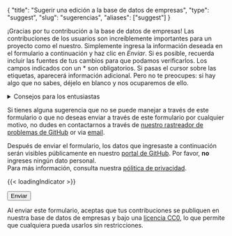 {
    "title": "Sugerir una edición a la base de datos de empresas",
    "type": "suggest",
    "slug": "sugerencias",
    "aliases": ["suggest"]
}

¡Gracias por tu contribución a la base de datos de empresas! Las contribuciones de los usuarios son increíblemente importantes para un proyecto como el nuestro.
Simplemente ingresa la información deseada en el formulario a continuación y haz clic en *Enviar*. Si es posible, recuerda incluir las fuentes de tus cambios para que podamos verificarlos. Los campos indicados con un * son obligatorios. Si pasas el cursor sobre las etiquetas, aparecerá información adicional. Pero no te preocupes: si hay algo que no sabes, déjelo en blanco y nos ocuparemos de ello.

<details>
<summary>Consejos para los entusiastas</summary>
Si deseas conocer los detalles de cómo recopilamos los datos para la base de datos de nuestra empresa, puedes leer estos consejos.
Tener en cuenta estos consejos a la hora de sugerir empresas nos ayuda mucho, pero es <strong>completamente opcional</strong>. Ya sea que no sigas ninguno de estos consejos, uno, algunos o todos: ¡Estamos felices con cada sugerencia!

- El primer y mejor punto de partida para obtener información sobre una empresa es la política de privacidad. También lo convierte en una gran `fuente`.
- No queremos ningún dato personal en nuestra base de datos. Esto incluye nombres en los correos electrónicos, p. Ej. <code>john.doe@example.org</code>.
- Preferimos los datos de contacto de un responsable de protección de datos a los datos de contacto habituales de una empresa.
    - c/o Protección de datos S.A.  
      Calle de Ejemplo 45
      12345 Madrid  
      España  
- Puedes ver nuestro formato de dirección preferido arriba: líneas separadas con saltos de línea, no incluyas el nombre de la empresa y agrega el país como última línea.
- Si el correo electrónico de la empresa está obviamente relacionado con la privacidad, p. Ej. `privacy@` or `gdpr@`, puedes configurar `Medio de transporte sugerido` a email.
- Si deseas aprender aún más, puedes consultar nuestro [repositorio `data` en GitHub](https://github.com/datenanfragen/data/).

</details>

Si tienes alguna sugerencia que no se puede manejar a través de este formulario o que no deseas enviar a través de este formulario por cualquier motivo, no dudes en contactarnos a través de [nuestro rastreador de problemas de GitHub](https://github.com/datenanfragen/data/issues) or via [email](mailto:data@datarequests.org).

<div class="box box-warning">Después de enviar el formulario, los datos que ingresaste a continuación serán visibles públicamente en nuestro <a href="https://github.com/datenanfragen/data/issues">portal de GitHub</a>. Por favor, <strong>no</strong> ingreses ningún dato personal.<br>Para más información, consulta nuestra <a href="/privacy/#user-content-in-our-company-database">pólitica de privacidad</a>.</div>

{{< loadingIndicator >}}

<div id="suggest-form">
<button id="submit-suggest-form" class="button button-primary">Enviar <span class="icon icon-arrow-right"></span></button><div class="clearfix"></div>
</div>

Al enviar este formulario, aceptas que tus contribuciones se publiquen en nuestra base de datos de empresas y bajo una [licencia CC0](https://creativecommons.org/publicdomain/zero/1.0), lo que permite que cualquiera pueda usarlos sin restricciones.
